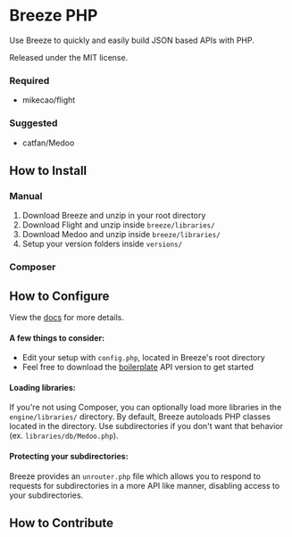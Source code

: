 # Breeze PHP

Use Breeze to quickly and easily build JSON based APIs with PHP.

Released under the MIT license.

### Required

- mikecao/flight

### Suggested

- catfan/Medoo

## How to Install

### Manual

1. Download Breeze and unzip in your root directory
2. Download Flight and unzip inside `breeze/libraries/`
3. Download Medoo and unzip inside `breeze/libraries/`
4. Setup your version folders inside `versions/`

### Composer

## How to Configure

View the [docs](https://breezephp.com/docs) for more details.

#### A few things to consider:

- Edit your setup with `config.php`, located in Breeze's root directory
- Feel free to download the [boilerplate](https://github.com/geogkary/breeze/archive/boilerplate.zip) API version to get started

#### Loading libraries:

If you're not using Composer, you can optionally load more libraries in the `engine/libraries/` directory. By default, Breeze autoloads PHP classes located in the directory. Use subdirectories if you don't want that behavior (ex. `libraries/db/Medoo.php`).

#### Protecting your subdirectories:

Breeze provides an `unrouter.php` file which allows you to respond to requests for subdirectories in a more API like manner, disabling access to your subdirectories.

## How to Contribute
